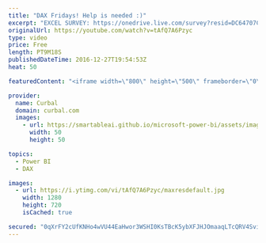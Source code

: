 ```yaml
---
title: "DAX Fridays! Help is needed :)"
excerpt: "EXCEL SURVEY: https://onedrive.live.com/survey?resid=DC64707CDA0C02BF!310&authkey=!AIeic3zZPwjWNBM  DAX Reference types: https://msdn.microsoft.com/en-us/library/ee634396.aspx Youtube Analytics: https://www.youtube.com/watch?v=INtVIF0U4qo Create an excel survey: https://www.youtube.com/watch?v=mmounfvIqrI"
originalUrl: https://youtube.com/watch?v=tAfQ7A6Pzyc
type: video
price: Free
length: PT9M18S
publishedDateTime: 2016-12-27T19:54:53Z
heat: 50

featuredContent: "<iframe width=\"800\" height=\"500\" frameborder=\"0\" src=\"https://www.youtube.com/embed/tAfQ7A6Pzyc\" allow=\"accelerometer; autoplay; encrypted-media; gyroscope; picture-in-picture\" allowfullscreen></iframe>"

provider:
  name: Curbal
  domain: curbal.com
  images:
    - url: https://smartableai.github.io/microsoft-power-bi/assets/images/organizations/curbal.com-50x50.jpg
      width: 50
      height: 50

topics:
  - Power BI
  - DAX

images:
  - url: https://i.ytimg.com/vi/tAfQ7A6Pzyc/maxresdefault.jpg
    width: 1280
    height: 720
    isCached: true

secured: "0qXrFY2cUfKNHo4wVU44EaHwor3WSHI0KsTBcK5ybXFJHJOmaaqLTcQRV4Sviv0Yu1oB+Ah4tqMDBvyUTeQr4BPWZhJkbRFOu4e4yjdvk/qwl3cDg0e82rUBGvjyiXyaIaDMDz/SD9HSdCK1onm8E5vLSKAk+HbduKND2IceKPIMvdhjGR2PeH8tJkzetd2iqB29buHNaJks8rhurzc+vxRc5HvV1K8kd0v3hCug1QzIv49FbCghuCiC1IRFFZ8P/y/ZBuPmHc3J5s0YZlp2+0vZAddUyul61klKZ7zgdKhKlFjDRoVQeseBLo8lO8idcnficGfBzWJarJdZC294fjIpc8zj2Wf41AcV9lelu1Hbon6DRILmhioP58pVU8nnqWX3+sNcGnOlxMEblu/MJjilgriDxHNsCB85EVC6duA=;rRGWNy+oOilDUi8lZ/zLyA=="
---
```


